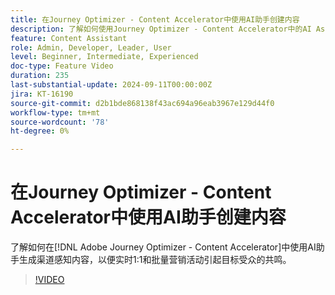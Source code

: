 ```yaml
---
title: 在Journey Optimizer - Content Accelerator中使用AI助手创建内容
description: 了解如何使用Journey Optimizer - Content Accelerator中的AI Assistant生成渠道感知内容，以便实时1:1和批量营销活动与目标受众产生共鸣。
feature: Content Assistant
role: Admin, Developer, Leader, User
level: Beginner, Intermediate, Experienced
doc-type: Feature Video
duration: 235
last-substantial-update: 2024-09-11T00:00:00Z
jira: KT-16190
source-git-commit: d2b1bde868138f43ac694a96eab3967e129d44f0
workflow-type: tm+mt
source-wordcount: '78'
ht-degree: 0%

---
```



# 在Journey Optimizer - Content Accelerator中使用AI助手创建内容

了解如何在[!DNL Adobe Journey Optimizer - Content Accelerator]中使用AI助手生成渠道感知内容，以便实时1:1和批量营销活动引起目标受众的共鸣。

>[!VIDEO](https://video.tv.adobe.com/v/3433552/?learn=on)
